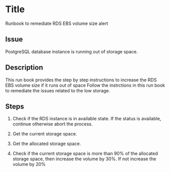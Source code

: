 # Title
Runbook to remediate RDS EBS volume size alert

## Issue
PostgreSQL database instance is running out of storage space.

## Description
This run book provides the step by step instructions to increase the RDS EBS volume size if it runs out of space
Follow the instrctions in this run book to remediate the issues related to the low storage.

## Steps

1. Check if the RDS instance is in available state. If the status is available, continue otherwise abort the process.

2. Get the current storage space. 

3. Get the allocated storage space.

4. Check if the current storage space is more than 90% of the allocated storage space, then increase the volume by 30%. If not increase the volume by 20%



